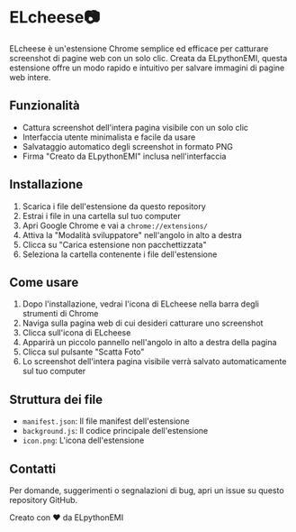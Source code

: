 # ELcheese📷

ELcheese è un'estensione Chrome semplice ed efficace per catturare screenshot di pagine web con un solo clic. Creata da ELpythonEMI, questa estensione offre un modo rapido e intuitivo per salvare immagini di pagine web intere.

## Funzionalità

- Cattura screenshot dell'intera pagina visibile con un solo clic
- Interfaccia utente minimalista e facile da usare
- Salvataggio automatico degli screenshot in formato PNG
- Firma "Creato da ELpythonEMI" inclusa nell'interfaccia

## Installazione

1. Scarica i file dell'estensione da questo repository
2. Estrai i file in una cartella sul tuo computer
3. Apri Google Chrome e vai a `chrome://extensions/`
4. Attiva la "Modalità sviluppatore" nell'angolo in alto a destra
5. Clicca su "Carica estensione non pacchettizzata"
6. Seleziona la cartella contenente i file dell'estensione

## Come usare

1. Dopo l'installazione, vedrai l'icona di ELcheese nella barra degli strumenti di Chrome
2. Naviga sulla pagina web di cui desideri catturare uno screenshot
3. Clicca sull'icona di ELcheese
4. Apparirà un piccolo pannello nell'angolo in alto a destra della pagina
5. Clicca sul pulsante "Scatta Foto"
6. Lo screenshot dell'intera pagina visibile verrà salvato automaticamente sul tuo computer

## Struttura dei file

- `manifest.json`: Il file manifest dell'estensione
- `background.js`: Il codice principale dell'estensione
- `icon.png`: L'icona dell'estensione


## Contatti

Per domande, suggerimenti o segnalazioni di bug, apri un issue su questo repository GitHub.


Creato con ♥ da ELpythonEMI
